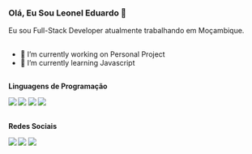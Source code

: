 ### Olá, Eu Sou Leonel Eduardo 👋
Eu sou Full-Stack Developer atualmente trabalhando em Moçambique.
##

- 🔭 I’m currently working on Personal Project
- 🌱 I’m currently learning Javascript 

##
<strong> Linguagens de Programação </Sttrong>

<img src = "https://img.shields.io/badge/Java-ED8B00?style=for-the-badge&logo=java&logoColor=white"/>
<img src = "https://img.shields.io/badge/JavaScript-323330?style=for-the-badge&logo=javascript&logoColor=F7DF1E"/>
<img src = "https://img.shields.io/badge/PHP-777BB4?style=for-the-badge&logo=php&logoColor=white"/>
<img src = "https://img.shields.io/badge/TypeScript-007ACC?style=for-the-badge&logo=typescript&logoColor=white"/>

##

Redes Sociais

<img src = "https://img.shields.io/badge/Facebook-1877F2?style=for-the-badge&logo=facebook&logoColor=white"/>
<img src = "https://img.shields.io/badge/Twitter-1DA1F2?style=for-the-badge&logo=twitter&logoColor=white"/>
<img src = "https://img.shields.io/badge/Reddit-FF4500?style=for-the-badge&logo=reddit&logoColor=white"/>

          
